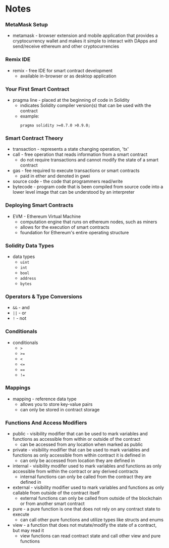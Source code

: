 # Notes

### MetaMask Setup

- metamask - browser extension and mobile application that provides a cryptocurrency wallet and makes it simple to interact with DApps and send/receive ethereum and other cryptocurrencies

### Remix IDE

- remix - free IDE for smart contract development
    - available in-browser or as desktop application

### Your First Smart Contract

- pragma line - placed at the beginning of code in Solidity
    - indicates Solidity compiler version(s) that can be used with the contract
    - example:
        ```solidity
        pragma solidity >=0.7.0 >0.9.0;
        ```

### Smart Contract Theory

- transaction - represents a state changing operation, 'tx'
- call - free operation that reads information from a smart contract
    - do not require transactions and cannot modify the state of a smart contract
- gas - fee required to execute transactions or smart contracts
    - paid in ether and denoted in gwei
- source code - the code that programmers read/write
- bytecode - program code that is been compiled from source code into a lower level image that can be understood by an interpreter

### Deploying Smart Contracts

- EVM - Ethereum Virtual Machine
    - computation engine that runs on ethereum nodes, such as miners
    - allows for the execution of smart contracts
    - foundation for Ethereum's entire operating structure

### Solidity Data Types

- data types
    - `uint`
    - `int`
    - `bool`
    -  `address`
    - `bytes`

### Operators & Type Conversions

- `&&` - and
- `||` - or
- `!` - not

### Conditionals

- conditionals
    - `>`
    - `>=`
    - `<`
    - `<=`
    - `==`
    - `!=`

### Mappings

- mapping - reference data type
    - allows you to store key-value pairs
    - can only be stored in contract storage

### Functions And Access Modifiers

- public - visibility modifier that can be used to mark variables and functions as accessible from within or outside of the contract
    - can be accessed from any location when marked as public
- private - visibility modifier that can be used to mark variables and functions as only accessible from within contract it is defined in
    - can only be accessed from location they are defined in
- internal - visibility modifer used to mark variables and functions as only accessible from within the contract or any derived contracts
    - internal functions can only be called from the contract they are defined in
- external - visibility modifier used to mark variables and functions as only callable from outside of the contract itself
    - external functions can only be called from outside of the blockchain or from another smart contract
- pure - a pure function is one that does not rely on any contract state to execute
    - can call other pure functions and utilize types like structs and enums
- view - a function that does not mutate/modify the state of a contract, but may read it
    - view functions can read contract state and call other view and pure functions
